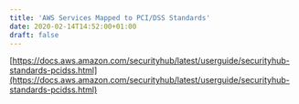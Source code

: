 ```yaml
---
title: 'AWS Services Mapped to PCI/DSS Standards'
date: 2020-02-14T14:52:00+01:00
draft: false
---
```


[https://docs.aws.amazon.com/securityhub/latest/userguide/securityhub-standards-pcidss.html](https://docs.aws.amazon.com/securityhub/latest/userguide/securityhub-standards-pcidss.html)
